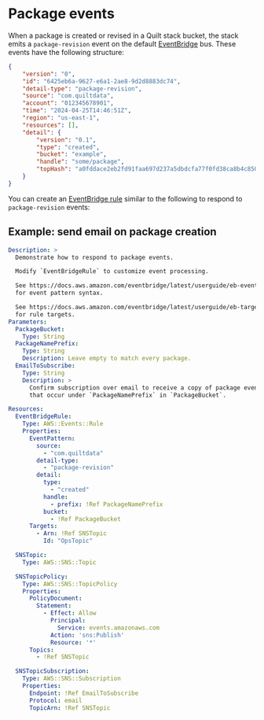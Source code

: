 # Package events

When a package is created or revised in a Quilt stack bucket,
the stack emits a `package-revision` event on the default
[EventBridge](https://docs.aws.amazon.com/eventbridge/latest/userguide/eb-what-is.html)
bus. These events have the following structure:

```json
{
    "version": "0",
    "id": "6425eb6a-9627-e6a1-2ae8-9d2d8883dc74",
    "detail-type": "package-revision",
    "source": "com.quiltdata",
    "account": "012345678901",
    "time": "2024-04-25T14:46:51Z",
    "region": "us-east-1",
    "resources": [],
    "detail": {
        "version": "0.1",
        "type": "created",
        "bucket": "example",
        "handle": "some/package",
        "topHash": "a0fddace2eb2fd91faa697d237a5dbdcfa77f0fd38ca8b4c850dbd93d142ee69"
    }
}
```

You can create an
[EventBridge rule](https://docs.aws.amazon.com/eventbridge/latest/userguide/eb-rules.html)
similar to the following to respond to `package-revision` events:

## Example: send email on package creation

```yaml
Description: >
  Demonstrate how to respond to package events.

  Modify `EventBridgeRule` to customize event processing.

  See https://docs.aws.amazon.com/eventbridge/latest/userguide/eb-event-patterns.html
  for event pattern syntax.

  See https://docs.aws.amazon.com/eventbridge/latest/userguide/eb-targets.html
  for rule targets.
Parameters:
  PackageBucket:
    Type: String
  PackageNamePrefix:
    Type: String
    Description: Leave empty to match every package.
  EmailToSubscribe:
    Type: String
    Description: >
      Confirm subscription over email to receive a copy of package events
      that occur under `PackageNamePrefix` in `PackageBucket`.

Resources:
  EventBridgeRule:
    Type: AWS::Events::Rule
    Properties:
      EventPattern:
        source:
          - "com.quiltdata"
        detail-type:
          - "package-revision"
        detail:
          type:
            - "created"
          handle:
            - prefix: !Ref PackageNamePrefix
          bucket:
            - !Ref PackageBucket
      Targets:
        - Arn: !Ref SNSTopic
          Id: "OpsTopic"

  SNSTopic:
    Type: AWS::SNS::Topic

  SNSTopicPolicy:
    Type: AWS::SNS::TopicPolicy
    Properties:
      PolicyDocument:
        Statement:
          - Effect: Allow
            Principal:
              Service: events.amazonaws.com
            Action: 'sns:Publish'
            Resource: '*'
      Topics:
        - !Ref SNSTopic

  SNSTopicSubscription:
    Type: AWS::SNS::Subscription
    Properties:
      Endpoint: !Ref EmailToSubscribe
      Protocol: email
      TopicArn: !Ref SNSTopic
```
